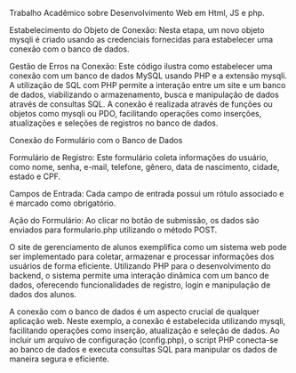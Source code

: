 Trabalho Acadêmico sobre Desenvolvimento Web em Html, JS e php.

Estabelecimento do Objeto de Conexão: Nesta etapa, um novo objeto mysqli é criado usando as credenciais fornecidas para estabelecer uma conexão com o banco de dados.

Gestão de Erros na Conexão: Este código ilustra como estabelecer uma conexão com um banco de dados MySQL usando PHP e a extensão mysqli. A utilização de SQL com PHP permite a interação entre um site e um banco de dados, viabilizando o armazenamento, busca e manipulação de dados através de consultas SQL. A conexão é realizada através de funções ou objetos como mysqli ou PDO, facilitando operações como inserções, atualizações e seleções de registros no banco de dados.

Conexão do Formulário com o Banco de Dados

Formulário de Registro: Este formulário coleta informações do usuário, como nome, senha, e-mail, telefone, gênero, data de nascimento, cidade, estado e CPF.

Campos de Entrada: Cada campo de entrada possui um rótulo associado e é marcado como obrigatório.

Ação do Formulário: Ao clicar no botão de submissão, os dados são enviados para formulario.php utilizando o método POST.

O site de gerenciamento de alunos exemplifica como um sistema web pode ser implementado para coletar, armazenar e processar informações dos usuários de forma eficiente. Utilizando PHP para o desenvolvimento do backend, o sistema permite uma interação dinâmica com um banco de dados, oferecendo funcionalidades de registro, login e manipulação de dados dos alunos.

A conexão com o banco de dados é um aspecto crucial de qualquer aplicação web. Neste exemplo, a conexão é estabelecida utilizando mysqli, facilitando operações como inserção, atualização e seleção de dados. Ao incluir um arquivo de configuração (config.php), o script PHP conecta-se ao banco de dados e executa consultas SQL para manipular os dados de maneira segura e eficiente.
